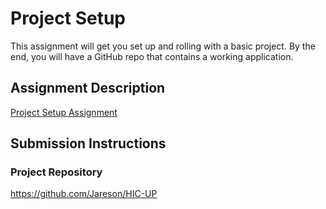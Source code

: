 # Project Setup
This assignment will get you set up and rolling with a basic project. By the end, you will have a GitHub repo that contains a working application.

## Assignment Description
[Project Setup Assignment](https://education.launchcode.org/liftoff/assignments/project-setup/)

## Submission Instructions

### Project Repository
https://github.com/Jareson/HIC-UP